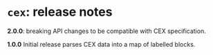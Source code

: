 # `cex`: release notes

**2.0.0**: breaking API changes to be compatible with CEX specification.

**1.0.0** Initial release parses CEX data into a map of labelled blocks.

